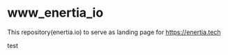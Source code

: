 # www_enertia_io

This repository(enertia.io) to serve as landing page for https://enertia.tech

test
